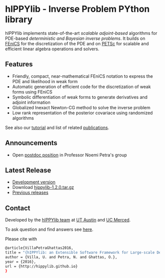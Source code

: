 # hIPPYlib - Inverse Problem PYthon library

hIPPYlib implements state-of-the-art *scalable* *adjoint-based* algorithms for PDE-based *deterministic and Bayesian inverse problems*. It builds on <a href="http://www.fenicsproject.org" target="_blank">FEniCS</a> for the discretization of the PDE and on <a href="http://www.mcs.anl.gov/petsc/" target="_blank">PETSc</a> for scalable and efficient linear algebra operations and solvers.

## Features

- Friendly, compact, near-mathematical FEniCS notation to express the PDE and likelihood in weak form
- Automatic generation of efficient code for the discretization of weak forms using FEniCS
- Symbolic differentiation of weak forms to generate derivatives and adjoint information
- Globalized Inexact Newton-CG method to solve the inverse problem
- Low rank representation of the posterior covariace using randomized algorithms

See also our [tutorial](tutorial.md) and list of related [publications](research.md).

## Announcements

- Open [postdoc position](postdoc_position.md) in Professor Noemi Petra's group

## Latest Release

- [Development version](https://github.com/hippylib/hippylib)
- Download [hippylib-1.2.0.tar.gz](https://goo.gl/OcvROZ)
- [Previous releases](download.md)

## Contact

Developed by the [hIPPYlib team](about.md) at <a href="http://ices.utexas.edu" target="_blank">UT Austin</a> and <a href="http://naturalsciences.ucmerced.edu/" target="_blank">UC Merced</a>.

To ask question and find answers see <a href="https://groups.google.com/forum/#!forum/hippylib-support" target="_blank">here</a>.

Please cite with 
```sh
@article{VillaPetraGhattas2016,
title = "{hIPPYlib: an Extensible Software Framework for Large-scale Deterministic and Linearized Bayesian Inversion}",
author = {Villa, U. and Petra, N. and Ghattas, O.},
year = {2016},
url = {http://hippylib.github.io}
}
```


